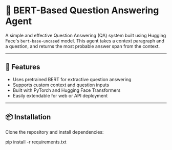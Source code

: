 # 🧠 BERT-Based Question Answering Agent

A simple and effective Question Answering (QA) system built using Hugging Face's `bert-base-uncased` model. This agent takes a context paragraph and a question, and returns the most probable answer span from the context.

---

## 🚀 Features

- Uses pretrained BERT for extractive question answering
- Supports custom context and question inputs
- Built with PyTorch and Hugging Face Transformers
- Easily extendable for web or API deployment

---

## 📦 Installation

Clone the repository and install dependencies:

pip install -r requirements.txt
